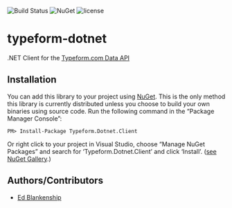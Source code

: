 ![Build Status](https://img.shields.io/vso/build/edb/4a6e74b2-f5b2-40de-ab1f-2efe4b58c2ea/14.svg)
![NuGet](https://img.shields.io/nuget/v/Typeform.Dotnet.Client.svg)
![license](https://img.shields.io/github/license/edblankenship/typeform-dotnet.svg)


# typeform-dotnet
.NET Client for the [Typeform.com Data API](https://www.typeform.com/help/data-api/)

## Installation

You can add this library to your project using [NuGet][nuget]. This is the only method this library is currently distributed unless
you choose to build your own binaries using source code. Run the following command in the “Package Manager Console”:

    PM> Install-Package Typeform.Dotnet.Client
    
Or right click to your project in Visual Studio, choose “Manage NuGet Packages” and search for ‘Typeform.Dotnet.Client’ and click ‘Install’.
([see NuGet Gallery][nuget-gallery].)

## Authors/Contributors
* [Ed Blankenship](http://edblankenship.com)

[nuget]: http://www.nuget.org
[nuget-gallery]: https://www.nuget.org/packages/Typeform.Dotnet.Client/
